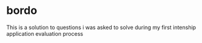 # bordo
This is a solution to questions i was asked to solve during my first intenship application evaluation process
